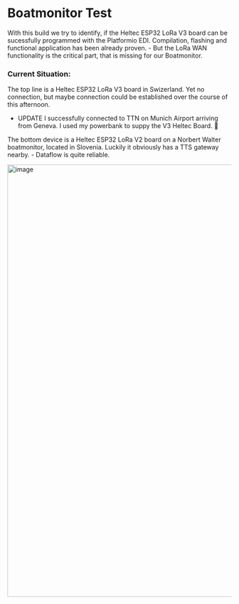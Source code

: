<h1>Boatmonitor Test</h1>

With this build we try to identify, if the Heltec ESP32 LoRa V3 board can be sucessfully programmed with the Platformio EDI.
Compilation, flashing and functional application has been already proven. - But the LoRa WAN functionality is the critical part, that is missing for our Boatmonitor.

<h3>Current Situation:</h3>

The top line is a Heltec ESP32 LoRa V3 board in Swizerland.
Yet no connection, but maybe connection could be established over the course of this afternoon.

* UPDATE
  I successfully connected to TTN on Munich Airport arriving from Geneva. I used my powerbank to suppy the V3 Heltec Board.  🫣




The bottom device is a Heltec ESP32 LoRa V2 board on a Norbert Walter boatmonitor, located in Slovenia.
Luckily it obviously has a TTS gateway nearby. -
Dataflow is quite reliable.

<img width="972" alt="image" src="https://github.com/LoetLuemmel/pio-heltec-lorawan-test-main2/assets/20595551/94fd69fe-29d7-42b6-b4e1-f9eecee60e88">
